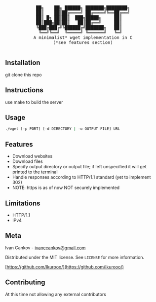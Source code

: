 <div align="center">
<pre>
██╗    ██╗ ██████╗ ███████╗████████╗
██║    ██║██╔════╝ ██╔════╝╚══██╔══╝
██║ █╗ ██║██║  ███╗█████╗     ██║   
██║███╗██║██║   ██║██╔══╝     ██║   
╚███╔███╔╝╚██████╔╝███████╗   ██║   
 ╚══╝╚══╝  ╚═════╝ ╚══════╝   ╚═╝   
A minimalist* wget implementation in C
(*see features section)

</pre>
</div>

## Installation

git clone this repo

## Instructions

use make to build the server

## Usage

```sh
./wget [-p PORT] [-d DIRECTORY | -o OUTPUT FILE] URL
```

## Features
- Download websites
- Download files
- Specify output directory or output file; if left unspecified it will get printed to the terminal
- Handle responses according to HTTP/1.1 standard (yet to implement 302)
- NOTE: https is as of now NOT securely implemented

## Limitations
- HTTP/1.1
- IPv4

## Meta
Ivan Cankov - ivanecankov@gmail.com

Distributed under the MIT license. See `LICENSE` for more information.

[https://github.com/Ikurooo/](https://github.com/Ikurooo/)

## Contributing
At this time not allowing any external contributors
